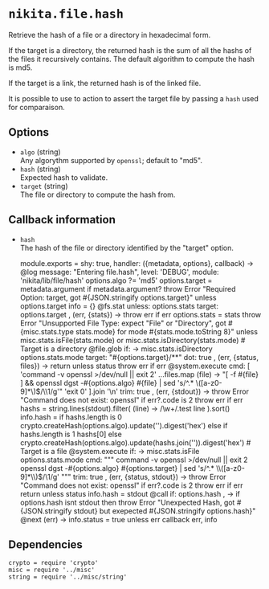 
# `nikita.file.hash`

Retrieve the hash of a file or a directory in hexadecimal 
form.

If the target is a directory, the returned hash 
is the sum of all the hashs of the files it recursively 
contains. The default algorithm to compute the hash is md5.

If the target is a link, the returned hash is of the linked file.

It is possible to use to action to assert the target file by passing a `hash`
used for comparaison.

## Options

* `algo` (string)   
  Any algorythm supported by `openssl`; default to "md5".
* `hash` (string)   
  Expected hash to validate.
* `target` (string)   
  The file or directory to compute the hash from.

## Callback information

* `hash`   
  The hash of the file or directory identified by the "target" option.

    module.exports = shy: true, handler: ({metadata, options}, callback) ->
      @log message: "Entering file.hash", level: 'DEBUG', module: 'nikita/lib/file/hash'
      options.algo ?= 'md5'
      options.target = metadata.argument if metadata.argument?
      throw Error "Required Option: target, got #{JSON.stringify options.target}" unless options.target
      info = {}
      @fs.stat
        unless: options.stats
        target: options.target
      , (err, {stats}) ->
        throw err if err
        options.stats = stats
        throw Error "Unsupported File Type: expect \"File\" or \"Directory\", got #{misc.stats.type stats.mode} for mode #{stats.mode.toString 8}" unless misc.stats.isFile(stats.mode) or misc.stats.isDirectory(stats.mode)
      # Target is a directory
      @file.glob
        if: -> misc.stats.isDirectory options.stats.mode
        target: "#{options.target}/**"
        dot: true
      , (err, {status, files}) ->
        return unless status
        throw err if err
        @system.execute
          cmd: [
            'command -v openssl >/dev/null || exit 2'
            ...files.map (file) -> "[ -f #{file} ] && openssl dgst -#{options.algo} #{file} | sed 's/^.* \\([a-z0-9]*\\)$/\\1/g'"
            'exit 0'
          ].join '\n'
          trim: true
        , (err, {stdout}) ->
          throw Error "Command does not exist: openssl" if err?.code is 2
          throw err if err
          hashs = string.lines(stdout).filter( (line) -> /\w+/.test line ).sort()
          info.hash = if hashs.length is 0
            crypto.createHash(options.algo).update('').digest('hex')
          else if hashs.length is 1
            hashs[0]
          else
            crypto.createHash(options.algo).update(hashs.join('')).digest('hex')
      # Target is a file
      @system.execute
        if: -> misc.stats.isFile options.stats.mode
        cmd: """
        command -v openssl >/dev/null || exit 2
        openssl dgst -#{options.algo} #{options.target} | sed 's/^.* \\([a-z0-9]*\\)$/\\1/g'
        """
        trim: true
      , (err, {status, stdout}) ->
        throw Error "Command does not exist: openssl" if err?.code is 2
        throw err if err
        return unless status
        info.hash = stdout
      @call
        if: options.hash
      , ->
        if options.hash isnt stdout
        then throw Error "Unexpected Hash, got #{JSON.stringify stdout} but exepected #{JSON.stringify options.hash}"
      @next (err) ->
        info.status = true unless err
        callback err, info

## Dependencies

    crypto = require 'crypto'
    misc = require '../misc'
    string = require '../misc/string'
